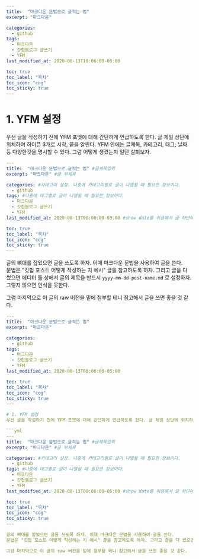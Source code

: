 ```yaml
---
title:  "마크다운 문법으로 글적는 법"
excerpt: "마크다운"

categories:
  - github
tags:
  - 마크다운
  - 깃헙블로그 글쓰기
  - YFM
last_modified_at: 2020-08-13T10:06:00-05:00

toc: true
toc_label: "목차"
toc_icon: "cog"
toc_sticky: true
---
```


# 1. YFM 설정
우선 글을 작성하기 전에 YFM 포맷에 대해 간단하게 언급하도록 한다. 글 제일 상단에 위치하며 하이픈 3개로 시작, 끝을 알린다. YFM 안에는 글제목, 카테고리, 태그, 날짜 등 다양한것을 명시할 수 있다. 그럼 어떻게 생겼는지 일단 살펴보자.  

```yml
---
title:  "마크다운 문법으로 글적는 법" #글제목입력
excerpt: "마크다운" #글 부제목

categories: #카테고리 설정. 나중에 카테고리별로 글이 나열될 때 필요한 정보이다.
  - github 
tags: #나중에 태그별로 글이 나열될 때 필요한 정보이다.
  - 마크다운
  - 깃헙블로그 글쓰기
  - YFM
last_modified_at: 2020-08-13T08:06:00-05:00 #show date를 이용해서 글 하단에 글 작성시 시간을 나타낼 수 있다.

toc: true
toc_label: "목차"
toc_icon: "cog"
toc_sticky: true
---
```

글의 뼈대를 잡았으면 글을 쓰도록 하자. 이때 마크다운 문법을 사용하여 글을 쓴다.  
문법은 "깃헙 포스트 어떻게 작성하는 지 예시" 글을 참고하도록 하자. 그리고 글을 다 썼으면 에디터 툴 상에서 글의 제목을 반드시 `yyyy-mm-dd-post-name.md` 로 설정하자. 그렇지 않으면 인식을 못한다.  

그럼 마지막으로 이 글의 raw 버전을 밑에 첨부할 테니 참고해서 글을 쓰면 좋을 것 같다.


```yml
---
title:  "마크다운 문법으로 글적는 법"
excerpt: "마크다운"

categories:
  - github
tags:
  - 마크다운
  - 깃헙블로그 글쓰기
  - YFM
last_modified_at: 2020-08-13T08:06:00-05:00

toc: true
toc_label: "목차"
toc_icon: "cog"
toc_sticky: true
---

# 1. YFM 설정
우선 글을 작성하기 전에 YFM 포맷에 대해 간단하게 언급하도록 한다. 글 제일 상단에 위치하며 하이픈 3개로 시작, 끝을 알린다. YFM 안에는 글제목, 카테고리, 태그, 날짜 등 다양한것을 명시할 수 있다. 그럼 어떻게 생겼는지 일단 살펴보자.  

```yml
---
title:  "마크다운 문법으로 글적는 법" #글제목입력
excerpt: "마크다운" #글 부제목

categories: #카테고리 설정. 나중에 카테고리별로 글이 나열될 때 필요한 정보이다.
  - github 
tags: #나중에 태그별로 글이 나열될 때 필요한 정보이다.
  - 마크다운
  - 깃헙블로그 글쓰기
  - YFM
last_modified_at: 2020-08-13T08:06:00-05:00 #show date를 이용해서 글 하단에 글 작성시 시간을 나타낼 수 있다.

toc: true
toc_label: "목차"
toc_icon: "cog"
toc_sticky: true
---

글의 뼈대를 잡았으면 글을 쓰도록 하자. 이때 마크다운 문법을 사용하여 글을 쓴다.  
문법은 "깃헙 포스트 어떻게 작성하는 지 예시" 글을 참고하도록 하자. 그리고 글을 다 썼으면 에디터 툴 상에서 글의 제목을 반드시 `yyyy-mm-dd-post-name.md` 로 설정하자. 그렇지 않으면 인식을 못한다.  

그럼 마지막으로 이 글의 raw 버전을 밑에 첨부할 테니 참고해서 글을 쓰면 좋을 것 같다.

```



